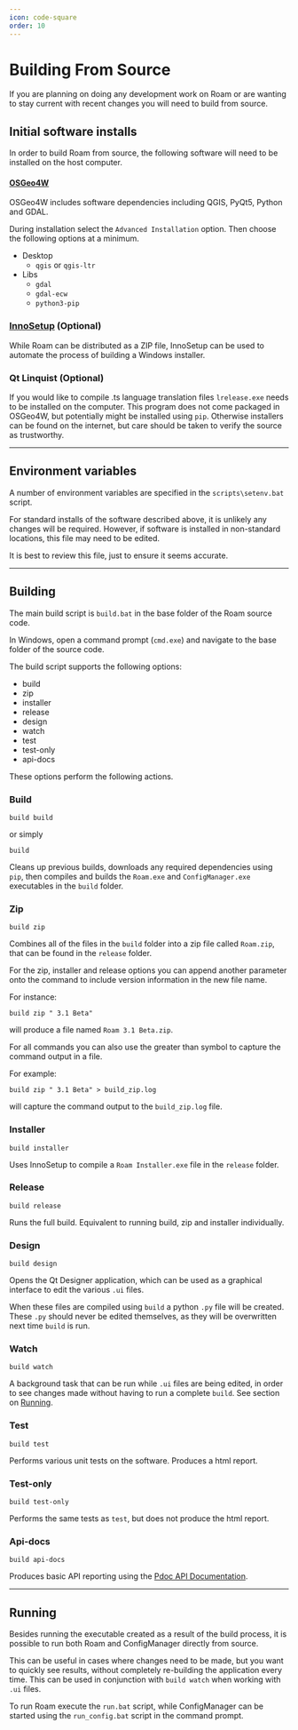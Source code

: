 ```yaml
---
icon: code-square
order: 10
---
```


# Building From Source

If you are planning on doing any development work on Roam or are wanting to stay current with recent changes you will need to build from source.

## Initial software installs

In order to build Roam from source, the following software will need to be installed on the host computer.

#### [OSGeo4W](https://trac.osgeo.org/osgeo4w/)

OSGeo4W includes software dependencies including QGIS, PyQt5, Python and GDAL.

During installation select the `Advanced Installation` option.  Then choose the following options at a minimum.

- Desktop
    - `qgis` or `qgis-ltr`
- Libs
    - `gdal`
    - `gdal-ecw`
    - `python3-pip`

### [InnoSetup](https://jrsoftware.org/isdl.php) (Optional)

While Roam can be distributed as a ZIP file, InnoSetup can be used to automate the process of building a Windows installer.

### Qt Linquist (Optional)

If you would like to compile .ts language translation files `lrelease.exe` needs to be installed on the computer.  This program does not come packaged in OSGeo4W, but potentially might be installed using `pip`.  Otherwise installers can be found on the internet, but care should be taken to verify the source as trustworthy.

---

## Environment variables

A number of environment variables are specified in the `scripts\setenv.bat` script.

For standard installs of the software described above, it is unlikely any changes will be required.  However, if software is installed in non-standard locations, this file may need to be edited.

It is best to review this file, just to ensure it seems accurate.

---

## Building

The main build script is `build.bat` in the base folder of the Roam source code.

In Windows, open a command prompt (`cmd.exe`) and navigate to the base folder of the source code.

The build script supports the following options:

- build
- zip
- installer
- release
- design
- watch
- test
- test-only
- api-docs

These options perform the following actions.

### Build

    build build

or simply

    build

Cleans up previous builds, downloads any required dependencies using `pip`, then compiles and builds the `Roam.exe` and `ConfigManager.exe` executables in the `build` folder.

### Zip

    build zip

Combines all of the files in the `build` folder into a zip file called `Roam.zip`, that can be found in the `release` folder.

For the zip, installer and release options you can append another parameter onto the command to include version information in the new file name.

For instance:

    build zip " 3.1 Beta"

will produce a file named `Roam 3.1 Beta.zip`.

For all commands you can also use the greater than symbol to capture the command output in a file.

For example:

    build zip " 3.1 Beta" > build_zip.log

will capture the command output to the `build_zip.log` file.

### Installer

    build installer

Uses InnoSetup to compile a `Roam Installer.exe` file in the `release` folder.

### Release

    build release

Runs the full build.  Equivalent to running build, zip and installer individually.

### Design

    build design

Opens the Qt Designer application, which can be used as a graphical interface to edit the various `.ui` files.

When these files are compiled using `build` a python `.py` file will be created.  These `.py` should never be edited themselves, as they will be overwritten next time `build` is run.

### Watch

    build watch

A background task that can be run while `.ui` files are being edited, in order to see changes made without having to run a complete `build`.  See section on [Running](#running).

### Test

    build test

Performs various unit tests on the software.  Produces a html report.

### Test-only

    build test-only

Performs the same tests as `test`, but does not produce the html report.

### Api-docs

    build api-docs

Produces basic API reporting using the [Pdoc API Documentation](https://pdoc.dev/).

---

## Running

Besides running the executable created as a result of the build process, it is possible to run both Roam and ConfigManager directly from source.

This can be useful in cases where changes need to be made, but you want to quickly see results, without completely re-building the application every time.  This can be used in conjunction with `build watch` when working with `.ui` files.

To run Roam execute the `run.bat` script, while ConfigManager can be started using the `run_config.bat` script in the command prompt.